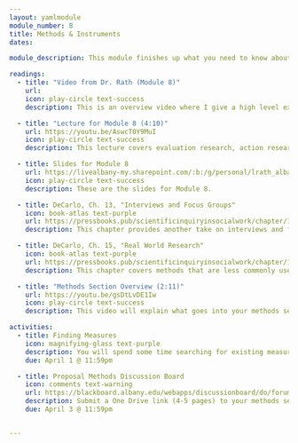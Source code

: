 ```yaml
---
layout: yamlmodule
module_number: 8
title: Methods & Instruments
dates:

module_description: This module finishes up what you need to know about methods as well as locating existing instruments.

readings:
  - title: "Video from Dr. Rath (Module 8)"
    url:
    icon: play-circle text-success
    description: This is an overview video where I give a high level explanation of the readings and describe this week's tasks.

  - title: "Lecture for Module 8 (4:10)"
    url: https://youtu.be/AswcT0Y9MuI
    icon: play-circle text-success
    description: This lecture covers evaluation research, action research, and single subjects design.

  - title: Slides for Module 8
    url: https://livealbany-my.sharepoint.com/:b:/g/personal/lrath_albany_edu/EWOKE8sXSU5CuvDLXEc43JUBMTpd1_VJYr5ypsLrKItyLg?e=Ye3dOE
    icon: play-circle text-success
    description: These are the slides for Module 8.

  - title: DeCarlo, Ch. 13, "Interviews and Focus Groups"
    icon: book-atlas text-purple
    url: https://pressbooks.pub/scientificinquiryinsocialwork/chapter/13-0-chapter-introduction/
    description: This chapter provides another take on interviews and focus groups.

  - title: DeCarlo, Ch. 15, "Real World Research"
    icon: book-atlas text-purple
    url: https://pressbooks.pub/scientificinquiryinsocialwork/chapter/15-0-chapter-introduction/
    description: This chapter covers methods that are less commonly used in information sciences, but are important to know.

  - title: "Methods Section Overview (2:11)"
    url: https://youtu.be/gsDtLvDE1Iw
    icon: play-circle text-success
    description: This video will explain what goes into your methods section.

activities:
  - title: Finding Measures
    icon: magnifying-glass text-purple
    description: You will spend some time searching for existing measures (e.g. interview, questionnaire, survey, etc.) that aligns with you research question.
    due: April 1 @ 11:59pm

  - title: Proposal Methods Discussion Board
    icon: comments text-warning
    url: https://blackboard.albany.edu/webapps/discussionboard/do/forum?action=list_threads&course_id=_174705_1&nav=discussion_board_entry&conf_id=_283757_1&forum_id=_613446_1
    description: Submit a One Drive link (4-5 pages) to your methods section. Your methods section must contain both your methods as well as any appendices (included after your references). You are welcome to use the same link as your other submissions if you want to keep building on the document. The link must be set so that People in University at Albany - SUNY with the link can review.
    due: April 3 @ 11:59pm


---
```

